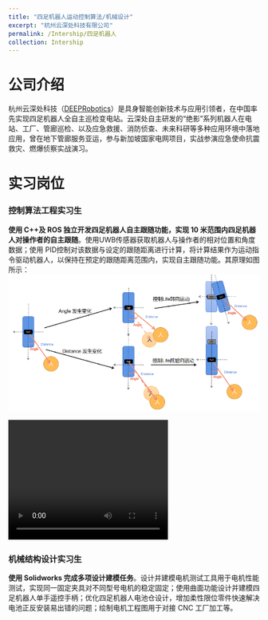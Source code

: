 ```yaml
---
title: "四足机器人运动控制算法/机械设计"
excerpt: "杭州云深处科技有限公司"
permalink: /Intership/四足机器人
collection: Intership
---
```


# 公司介绍
杭州云深处科技（[DEEPRobotics](https://www.deeprobotics.cn/robot/index/index.html)）是具身智能创新技术与应用引领者，在中国率先实现四足机器人全自主巡检变电站。云深处自主研发的“绝影”系列机器人在电站、工厂、管廊巡检、以及应急救援、消防侦查、未来科研等多种应用环境中落地应用，曾在地下管廊服务亚运，参与新加坡国家电网项目，实战参演应急使命抗震救灾、燃爆侦察实战演习。


# 实习岗位
### 控制算法工程实习生
**使用 C++及 ROS 独立开发四足机器人自主跟随功能，实现 10 米范围内四足机器人对操作者的自主跟随**。使用UWB传感器获取机器人与操作者的相对位置和角度数据；使用 PID控制对该数据与设定的跟随距离进行计算，将计算结果作为运动指令驱动机器人，以保持在预定的跟随距离范围内，实现自主跟随功能。其原理如图所示：
<br/><img src='/images/Project/Intership_dog/demo.jpg'>

<video width="320" height="240" controls>
    <source src="/images/Project/Intership_dog/dog_demo.mp4" type="video/mp4">
</video>


### 机械结构设计实习生
**使用 Solidworks 完成多项设计建模任务**。设计并建模电机测试工具用于电机性能测试，实现同一固定夹具对不同型号电机的稳定固定；使用曲面功能设计并建模四足机器人单手遥控手柄；优化四足机器人电池仓设计，增加柔性限位零件快速解决电池正反安装易出错的问题；绘制电机工程图用于对接 CNC 工厂加工等。






